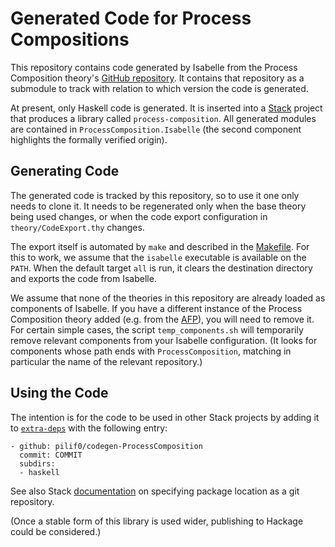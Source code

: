 # Generated Code for Process Compositions

This repository contains code generated by Isabelle from the Process Composition theory's [GitHub repository](https://github.com/pilif0/isa-ProcessComposition).
It contains that repository as a submodule to track with relation to which version the code is generated.

At present, only Haskell code is generated.
It is inserted into a [Stack](https://docs.haskellstack.org/en/stable/) project that produces a library called `process-composition`.
All generated modules are contained in `ProcessComposition.Isabelle` (the second component highlights the formally verified origin).

## Generating Code

The generated code is tracked by this repository, so to use it one only needs to clone it.
It needs to be regenerated only when the base theory being used changes, or when the code export configuration in `theory/CodeExport.thy` changes.

The export itself is automated by `make` and described in the [Makefile](Makefile).
For this to work, we assume that the `isabelle` executable is available on the `PATH`.
When the default target `all` is run, it clears the destination directory and exports the code from Isabelle.

We assume that none of the theories in this repository are already loaded as components of Isabelle.
If you have a different instance of the Process Composition theory added (e.g. from the [AFP](https://www.isa-afp.org/entries/ProcessComposition.html)), you will need to remove it.
For certain simple cases, the script `temp_components.sh` will temporarily remove relevant components from your Isabelle configuration.
(It looks for components whose path ends with `ProcessComposition`, matching in particular the name of the relevant repository.)

## Using the Code

The intention is for the code to be used in other Stack projects by adding it to [`extra-deps`](https://docs.haskellstack.org/en/stable/configure/yaml/project/#extra-deps) with the following entry:
```
- github: pilif0/codegen-ProcessComposition
  commit: COMMIT
  subdirs:
  - haskell
```

See also Stack [documentation](https://docs.haskellstack.org/en/stable/topics/package_location/#git-and-mercurial-repositories) on specifying package location as a git repository.

(Once a stable form of this library is used wider, publishing to Hackage could be considered.)

